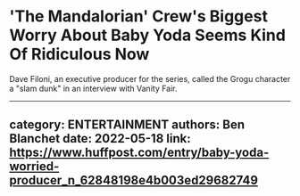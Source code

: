 # 'The Mandalorian' Crew's Biggest Worry About Baby Yoda Seems Kind Of Ridiculous Now

Dave Filoni, an executive producer for the series, called the Grogu character a "slam dunk" in an interview with Vanity Fair.

---
category: ENTERTAINMENT
authors: Ben Blanchet
date: 2022-05-18
link: https://www.huffpost.com/entry/baby-yoda-worried-producer_n_62848198e4b003ed29682749
---
